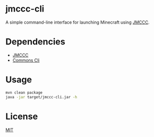 # jmccc-cli
A simple command-line interface for launching Minecraft using [JMCCC](https://github.com/to2mbn/JMCCC).

# Dependencies
* [JMCCC](https://github.com/to2mbn/JMCCC)
* [Commons Cli](https://github.com/apache/commons-cli)

# Usage
```bash
mvn clean package
java -jar target/jmccc-cli.jar -h
```

# License
[MIT](https://github.com/zhoulifu/jmccc-cli/blob/master/LICENSE)